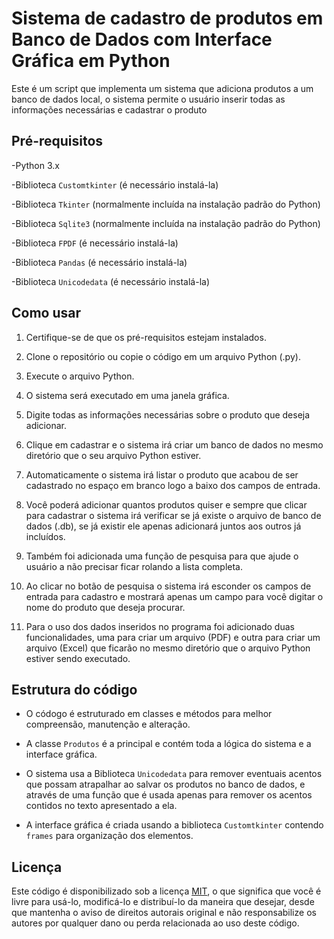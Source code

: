 # Sistema de cadastro de produtos em Banco de Dados com Interface Gráfica em Python

Este é um script que implementa um sistema que adiciona produtos a um banco de dados local, o sistema permite o usuário inserir todas as informações necessárias e cadastrar o produto

## Pré-requisitos

-Python 3.x

-Biblioteca `Customtkinter` (é necessário instalá-la)

-Biblioteca `Tkinter` (normalmente incluída na instalação padrão do Python)

-Biblioteca `Sqlite3` (normalmente incluída na instalação padrão do Python)

-Biblioteca `FPDF` (é necessário instalá-la)

-Biblioteca `Pandas` (é necessário instalá-la)

-Biblioteca `Unicodedata` (é necessário instalá-la)

## Como usar

1. Certifique-se de que os pré-requisitos estejam instalados.

2. Clone o repositório ou copie o código em um arquivo Python (.py).

3. Execute o arquivo Python.

4. O sistema será executado em uma janela gráfica.

5. Digite todas as informações necessárias sobre o produto que deseja adicionar.

6. Clique em cadastrar e o sistema irá criar um banco de dados no mesmo diretório que o seu arquivo Python estiver.

7. Automaticamente o sistema irá listar o produto que acabou de ser cadastrado no espaço em branco logo a baixo dos campos de entrada.

8. Você poderá adicionar quantos produtos quiser e sempre que clicar para cadastrar o sistema irá verificar se já existe o arquivo de banco de dados (.db), se já existir ele apenas adicionará juntos aos outros já incluídos.

9. Também foi adicionada uma função de pesquisa para que ajude o usuário a não precisar ficar rolando a lista completa.

10. Ao clicar no botão de pesquisa o sistema irá esconder os campos de entrada para cadastro e mostrará apenas um campo para você digitar o nome do produto que deseja procurar.

11. Para o uso dos dados inseridos no programa foi adicionado duas funcionalidades, uma para criar um arquivo (PDF) e outra para criar um arquivo (Excel) que ficarão no mesmo diretório que o arquivo Python estiver sendo executado.

## Estrutura do código

- O códogo é estruturado em classes e métodos para melhor compreensão, manutenção e alteração.

- A classe `Produtos` é a principal e contém toda a lógica do sistema e a interface gráfica.

- O sistema usa a Biblioteca `Unicodedata` para remover eventuais acentos que possam atrapalhar ao salvar os produtos no banco de dados, e através de uma função que é usada apenas para remover os acentos contidos no texto apresentado a ela.

- A interface gráfica é criada usando a biblioteca `Customtkinter` contendo `frames` para organização dos elementos.

## Licença

Este código é disponibilizado sob a licença [MIT](https://opensource.org/licenses/MIT), o que significa que você é livre para usá-lo, modificá-lo e distribuí-lo da maneira que desejar, desde que mantenha o aviso de direitos autorais original e não responsabilize os autores por qualquer dano ou perda relacionada ao uso deste código.
